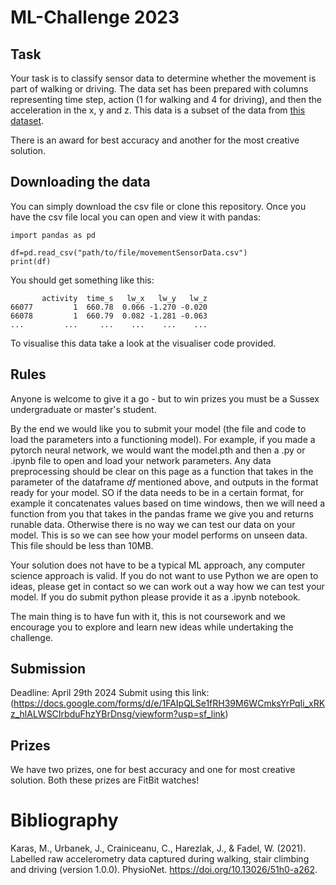 # ML-Challenge 2023
## Task
Your task is to classify sensor data to determine whether the movement is part of walking or driving. The data set has been prepared with columns representing time step, action (1 for walking and 4 for driving), and then the acceleration in the x, y and z. This data is a subset of the data from <a href="https://physionet.org/content/accelerometry-walk-climb-drive/1.0.0/#files">this dataset</a>. 

There is an award for best accuracy and another for the most creative solution. 

## Downloading the data
You can simply download the csv file or clone this repository. Once you have the csv file local you can open and view it with pandas:
```
import pandas as pd

df=pd.read_csv("path/to/file/movementSensorData.csv")
print(df)
```
You should get something like this:
```
       activity  time_s   lw_x   lw_y   lw_z
66077         1  660.78  0.066 -1.270 -0.020
66078         1  660.79  0.082 -1.281 -0.063
...         ...     ...    ...    ...    ...
```

To visualise this data take a look at the visualiser code provided. 

## Rules
Anyone is welcome to give it a go - but to win prizes you must be a Sussex undergraduate or master's student. 

By the end we would like you to submit your model (the file and code to load the parameters into a functioning model). For example, if you made a pytorch neural network, we would want the model.pth and then a .py or .ipynb file to open and load your network parameters. Any data preprocessing should be clear on this page as a function that takes in the parameter of the dataframe $df$ mentioned above, and outputs in the format ready for your model. SO if the data needs to be in a certain format, for example it concatenates values based on time windows, then we will need a function from you that takes in the pandas frame we give you and returns runable data. Otherwise there is no way we can test our data on your model. This is so we can see how your model performs on unseen data. This file should be less than 10MB. 

Your solution does not have to be a typical ML approach, any computer science approach is valid. If you do not want to use Python we are open to ideas, please get in contact so we can work out a way how we can test your model. If you do submit python please provide it as a .ipynb notebook. 

The main thing is to have fun with it, this is not coursework and we encourage you to explore and learn new ideas while undertaking the challenge. 

## Submission
Deadline: April 29th 2024
Submit using this link: (https://docs.google.com/forms/d/e/1FAIpQLSe1fRH39M6WCmksYrPqIi_xRKz_hlALWSCIrbduFhzYBrDnsg/viewform?usp=sf_link)

## Prizes
We have two prizes, one for best accuracy and one for most creative solution. Both these prizes are FitBit watches! 

# Bibliography
Karas, M., Urbanek, J., Crainiceanu, C., Harezlak, J., & Fadel, W. (2021). Labelled raw accelerometry data captured during walking, stair climbing and driving (version 1.0.0). PhysioNet. https://doi.org/10.13026/51h0-a262.
